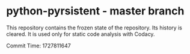 # python-pyrsistent - master branch

This repository contains the frozen state of the repository.
Its history is cleared. It is used only for static code
analysis with Codacy.

Commit Time: 1727811647